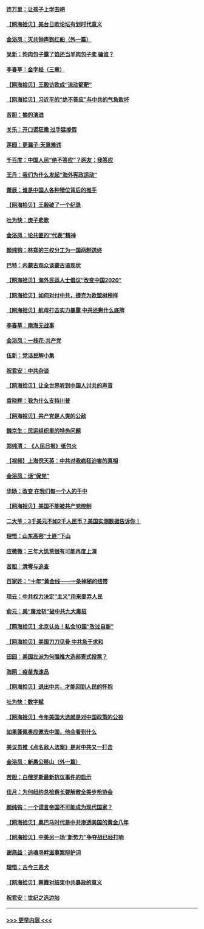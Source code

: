 #### [连万里：让孩子上学去吧](../pages/nsc993/n12385309.md?t=09071702) 
#### [【网海拾贝】美台日欧论坛有划时代意义](../pages/nsc993/n12385232.md?t=09071702) 
#### [金浴凤：灭共钟声到红船（外一篇）](../pages/nsc993/n12385154.md?t=09071702) 
#### [吴新：狗肉包子露了馅还当羊肉包子卖 骗谁？](../pages/nsc993/n12385133.md?t=09071702) 
#### [李春草：金字经（三章）](../pages/nsc993/n12383691.md?t=09071702) 
#### [【网海拾贝】王毅访欧成“流动箭靶”](../pages/nsc993/n12383338.md?t=09071702) 
#### [【网海拾贝】习近平的“绝不答应”与中共的气急败坏](../pages/nsc993/n12382819.md?t=09071702) 
#### [苦胆：摘的演进](../pages/nsc993/n12382619.md?t=09071702) 
#### [关乐：开口谎狂撒 过手猛掺假](../pages/nsc993/n12382604.md?t=09071702) 
#### [莲园：更漏子‧天意难违](../pages/nsc993/n12382598.md?t=09071702) 
#### [千百度：中国人民“绝不答应”？网友：我答应](../pages/nsc993/n12382024.md?t=09071702) 
#### [王丹：我们为什么发起“海外宪政运动”](../pages/nsc993/n12380286.md?t=09071702) 
#### [萧辰：谁是中国人各种错位背后的推手](../pages/nsc993/n12379800.md?t=09071702) 
#### [【网海拾贝】王毅破了一个纪录](../pages/nsc993/n12379251.md?t=09071702) 
#### [吐为快：庚子悲歌](../pages/nsc993/n12378821.md?t=09071702) 
#### [金浴凤：论共匪的“代表”精神](../pages/nsc993/n12377546.md?t=09071702) 
#### [颜纯钩：林郑的三权分工为一国两制送终](../pages/nsc993/n12377306.md?t=09071702) 
#### [巴特：内蒙古观众谈蒙古语现状](../pages/nsc993/n12376923.md?t=09071702) 
#### [【网海拾贝】海外民运人士倡议“改变中国2020”](../pages/nsc993/n12376682.md?t=09071702) 
#### [【网海拾贝】如何对付中共，捷克为欧盟树榜样](../pages/nsc993/n12374209.md?t=09071702) 
#### [【网海拾贝】航母打击实力暴露 中共还剩什么底牌](../pages/nsc993/n12371825.md?t=09071702) 
#### [李春草：南海无战事](../pages/nsc993/n12371159.md?t=09071702) 
#### [金浴凤：一枝花·共产党](../pages/nsc993/n12368757.md?t=09071702) 
#### [伍新：党话民解小集](../pages/nsc993/n12366907.md?t=09071702) 
#### [祝君安：中共杂谈](../pages/nsc993/n12366076.md?t=09071702) 
#### [【网海拾贝】让全世界听到中国人讨共的声音](../pages/nsc993/n12365569.md?t=09071702) 
#### [袁晓辉：我为什么支持川普](../pages/nsc993/n12362670.md?t=09071702) 
#### [【网海拾贝】共产党是人类的公敌](../pages/nsc993/n12363182.md?t=09071702) 
#### [魏京生：民运组织里的特务问题](../pages/nsc993/n12363010.md?t=09071702) 
#### [郑纯清： 《人民日报》纸包火](../pages/nsc993/n12362706.md?t=09071702) 
#### [【视频】上海倪天英：中共对我疯狂迫害的真相](../pages/nsc993/n12356341.md?t=09071702) 
#### [金浴凤：话“保党”](../pages/nsc993/n12361867.md?t=09071702) 
#### [华旸：改变 在我们每一个人的手中](../pages/nsc993/n12361774.md?t=09071702) 
#### [【网海拾贝】美国不能被共产党控制](../pages/nsc993/n12360271.md?t=09071702) 
#### [二大爷：3千美元不如2千人民币？美国实测数据告诉你！](../pages/nsc993/n12358563.md?t=09071702) 
#### [理悟：山东高密“土匪”下山](../pages/nsc993/n12358535.md?t=09071702) 
#### [应微微：三年大饥荒很有可能再度上演](../pages/nsc993/n12358523.md?t=09071702) 
#### [苦胆：清零与追查](../pages/nsc993/n12358501.md?t=09071702) 
#### [百家姓：“十年”黄金线——一条神秘的纽带](../pages/nsc993/n12358319.md?t=09071702) 
#### [项云：中共权力决定“主义”用来耍弄人民](../pages/nsc993/n12358172.md?t=09071702) 
#### [俞元：美“屠龙斩”破中共九大毒招](../pages/nsc993/n12357822.md?t=09071702) 
#### [【网海拾贝】北京认怂！私会10国“改过自新”](../pages/nsc993/n12357784.md?t=09071702) 
#### [【网海拾贝】美国刀刀见骨 中共急于求和](../pages/nsc993/n12355511.md?t=09071702) 
#### [田园：美国左派为何强推大选邮寄式投票？](../pages/nsc993/n12352963.md?t=09071702) 
#### [海网：疫苗鬼速品](../pages/nsc993/n12354438.md?t=09071702) 
#### [【网海拾贝】退出中共，才能回到人民的怀抱](../pages/nsc993/n12352634.md?t=09071702) 
#### [吐为快：数字赋](../pages/nsc993/n12352317.md?t=09071702) 
#### [【网海拾贝】今年美国大选就是对中国政策的公投](../pages/nsc993/n12350973.md?t=09071702) 
#### [如果蓬佩奥应邀去中国，他会看到什么](../pages/nsc993/n12350945.md?t=09071702) 
#### [美议员推《点名敌人法案》是对中共又一打击](../pages/nsc993/n12350765.md?t=09071702) 
#### [金浴凤：新愚公移山（外一篇）](../pages/nsc993/n12350253.md?t=09071702) 
#### [苦胆：白俄罗斯最新抗议事件的启示](../pages/nsc993/n12349989.md?t=09071702) 
#### [佳月：为何纽约总检察长要解散全美步枪协会](../pages/nsc993/n12349939.md?t=09071702) 
#### [颜纯钩：一个谎言帝国不可能成为现代国家？](../pages/nsc993/n12349898.md?t=09071702) 
#### [【网海拾贝】奥巴马时代是中共渗透美国的黄金八年](../pages/nsc993/n12349284.md?t=09071702) 
#### [【网海拾贝】中美另一场“新势力”争夺战已经打响](../pages/nsc993/n12346998.md?t=09071702) 
#### [谢燕益：追魂寻衅滋事案辩护词](../pages/nsc993/n12346892.md?t=09071702) 
#### [理悟：古今三恶犬](../pages/nsc993/n12345190.md?t=09071702) 
#### [【网海拾贝】蔡霞对结束中共暴政的意义](../pages/nsc993/n12344263.md?t=09071702) 
#### [祝君安：世纪之选边站](../pages/nsc993/n12342382.md?t=09071702) 

----
#### [ >>> 更早内容 <<< ](../indexes/nsc993-earlier.md)
